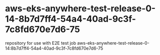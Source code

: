 # aws-eks-anywhere-test-release-0-14-8b7d7ff4-54a4-40ad-9c3f-7c8fd670e7d6-75
repository for use with E2E test job aws-eks-anywhere-test-release-0-14:8b7d7ff4-54a4-40ad-9c3f-7c8fd670e7d6-75
